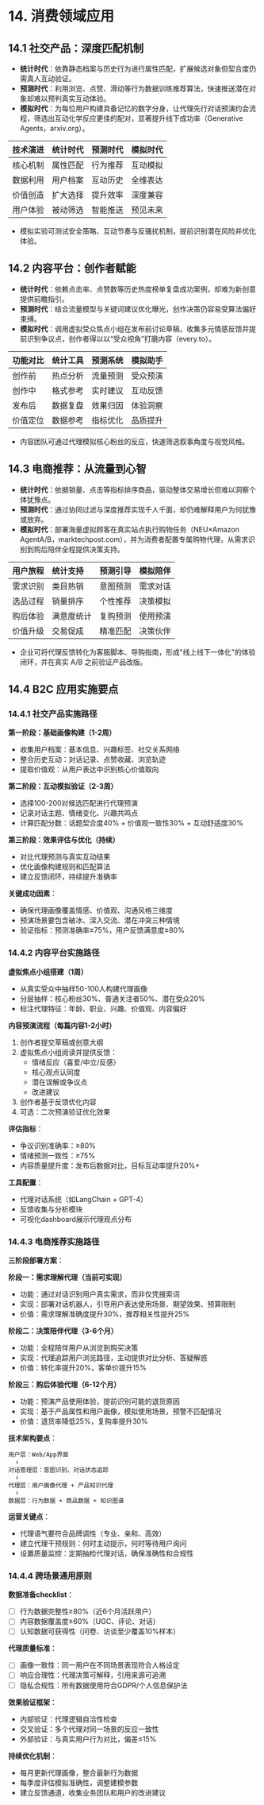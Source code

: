 # 14. 消费领域应用

## 14.1 社交产品：深度匹配机制
- **统计时代**：依靠静态档案与历史行为进行属性匹配，扩展候选对象但契合度仍需真人互动验证。
- **预测时代**：利用浏览、点赞、滑动等行为数据训练推荐算法，快速推送潜在对象却难以预判真实互动体验。
- **模拟时代**：为每位用户构建具备记忆的数字分身，让代理先行对话预演约会流程，筛选出互动化学反应更佳的配对，显著提升线下成功率（Generative Agents，arxiv.org）。

| 技术演进 | 统计时代 | 预测时代 | 模拟时代 |
| :--- | :--- | :--- | :--- |
| 核心机制 | 属性匹配 | 行为推荐 | 互动模拟 |
| 数据利用 | 用户档案 | 互动历史 | 全维表达 |
| 价值创造 | 扩大选择 | 提升效率 | 深度兼容 |
| 用户体验 | 被动筛选 | 智能推送 | 预见未来 |

- 模拟实验可测试安全策略、互动节奏与反骚扰机制，提前识别潜在风险并优化体验。

## 14.2 内容平台：创作者赋能
- **统计时代**：依赖点击率、点赞数等历史热度榜单复盘成功案例，却难为新创意提供前瞻指引。
- **预测时代**：结合流量模型与关键词建议优化曝光，创作决策仍容易受算法偏好束缚。
- **模拟时代**：调用虚拟受众焦点小组在发布前讨论草稿，收集多元情感反馈并提前识别争议点，创作者得以以“受众视角”打磨内容（every.to）。

| 功能对比 | 统计工具 | 预测系统 | 模拟助手 |
| :--- | :--- | :--- | :--- |
| 创作前 | 热点分析 | 流量预测 | 受众预演 |
| 创作中 | 格式参考 | 实时建议 | 互动反馈 |
| 发布后 | 数据复盘 | 效果归因 | 体验洞察 |
| 价值定位 | 数据参考 | 指标优化 | 品质提升 |

- 内容团队可通过代理模拟核心粉丝的反应，快速筛选叙事角度与视觉风格。

## 14.3 电商推荐：从流量到心智
- **统计时代**：依据销量、点击等指标排序商品，驱动整体交易增长但难以洞察个体犹豫点。
- **预测时代**：通过协同过滤与深度推荐实现千人千面，却仍难解释用户为何犹豫或放弃。
- **模拟时代**：部署海量虚拟顾客在真实站点执行购物任务（NEU×Amazon AgentA/B，marktechpost.com），并为消费者配置专属购物代理，从需求识别到购后陪伴全程提供决策支持。

| 用户旅程 | 统计支持 | 预测引导 | 模拟陪伴 |
| :--- | :--- | :--- | :--- |
| 需求识别 | 类目热销 | 意图预测 | 需求对话 |
| 选品过程 | 销量排序 | 个性推荐 | 决策模拟 |
| 购后体验 | 满意度统计 | 复购预测 | 使用预演 |
| 价值升级 | 交易促成 | 精准匹配 | 决策伙伴 |

- 企业可将代理反馈转化为客服脚本、导购指南，形成"线上线下一体化"的体验闭环，并在真实 A/B 之前验证产品改版。

## 14.4 B2C 应用实施要点

### 14.4.1 社交产品实施路径

**第一阶段：基础画像构建（1-2周）**
- 收集用户档案：基本信息、兴趣标签、社交关系网络
- 整合历史互动：对话记录、点赞收藏、浏览轨迹
- 提取价值观：从用户表达中识别核心价值取向

**第二阶段：互动模拟验证（2-3周）**
- 选择100-200对候选匹配进行代理预演
- 记录对话主题、情绪变化、兴趣共鸣点
- 计算匹配分数：话题契合度40% + 价值观一致性30% + 互动舒适度30%

**第三阶段：效果评估与优化（持续）**
- 对比代理预测与真实互动结果
- 优化画像构建规则和匹配算法
- 建立反馈闭环，持续提升准确率

**关键成功因素**：
- 确保代理画像覆盖情感、价值观、沟通风格三维度
- 预演场景要包含破冰、深入交流、潜在冲突三种情境
- 验证指标：预测准确率≥75%，用户反馈满意度≥80%

### 14.4.2 内容平台实施路径

**虚拟焦点小组搭建（1周）**
- 从真实受众中抽样50-100人构建代理画像
- 分层抽样：核心粉丝30%、普通关注者50%、潜在受众20%
- 标注代理特征：年龄、职业、兴趣、价值观、内容偏好

**内容预演流程（每篇内容1-2小时）**
1. 创作者提交草稿或创意大纲
2. 虚拟焦点小组阅读并提供反馈：
   - 情绪反应（喜爱/中立/反感）
   - 核心观点认同度
   - 潜在误解或争议点
   - 改进建议
3. 创作者基于反馈优化内容
4. 可选：二次预演验证优化效果

**评估指标**：
- 争议识别准确率：≥80%
- 情绪预测一致性：≥75%
- 内容质量提升度：发布后数据对比，目标互动率提升20%+

**工具配置**：
- 代理对话系统（如LangChain + GPT-4）
- 反馈收集与分析模块
- 可视化dashboard展示代理观点分布

### 14.4.3 电商推荐实施路径

**三阶段部署方案**：

**阶段一：需求理解代理（当前可实现）**
- 功能：通过对话识别用户真实需求，而非仅凭搜索词
- 实现：部署对话机器人，引导用户表达使用场景、期望效果、预算限制
- 价值：需求理解准确度提升30%，推荐相关性提升25%

**阶段二：决策陪伴代理（3-6个月）**
- 功能：全程陪伴用户从浏览到购买决策
- 实现：代理追踪用户浏览路径，主动提供对比分析、答疑解惑
- 价值：转化率提升20%，客单价提升15%

**阶段三：购后体验代理（6-12个月）**
- 功能：预演产品使用体验，提前识别可能的退货原因
- 实现：基于产品属性和用户画像，模拟使用场景，预警不匹配情况
- 价值：退货率降低25%，复购率提升30%

**技术架构要点**：
```
用户层：Web/App界面
  ↓
对话管理层：意图识别、对话状态追踪
  ↓
代理层：用户画像代理 + 产品知识代理
  ↓
数据层：行为数据 + 商品数据 + 知识图谱
```

**运营关键点**：
- 代理语气要符合品牌调性（专业、亲和、高效）
- 建立代理干预规则：何时主动提示，何时等待用户询问
- 设置质量监控：定期抽检代理对话，确保准确性和合规性

### 14.4.4 跨场景通用原则

**数据准备checklist**：
- [ ] 行为数据完整性≥80%（近6个月活跃用户）
- [ ] 内容数据覆盖度≥60%（UGC、评论、对话）
- [ ] 认知数据可获得性（问卷、访谈至少覆盖10%样本）

**代理质量标准**：
- [ ] 画像一致性：同一用户在不同场景表现符合人格设定
- [ ] 响应合理性：代理决策可解释，引用来源可追溯
- [ ] 隐私合规性：所有数据使用符合GDPR/个人信息保护法

**效果验证框架**：
- 内部验证：代理逻辑自洽性检查
- 交叉验证：多个代理对同一场景的反应一致性
- 外部验证：与真实用户行为对比，偏差≤15%

**持续优化机制**：
- 每月更新代理画像，整合最新行为数据
- 每季度评估模拟准确性，调整建模参数
- 建立反馈通道，收集业务团队和用户的改进建议
